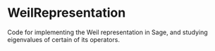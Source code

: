 # WeilRepresentation
Code for implementing the Weil representation in Sage, and studying eigenvalues of certain of its operators.

